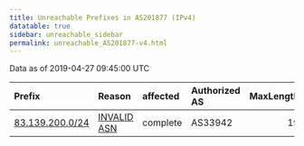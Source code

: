 ```yaml
---
title: Unreachable Prefixes in AS201877 (IPv4)
datatable: true
sidebar: unreachable_sidebar
permalink: unreachable_AS201877-v4.html
---
```


Data as of 2019-04-27 09:45:00 UTC


<div class="datatable-begin"></div>

| Prefix                                                   | Reason                                                                                                  | affected   | Authorized AS   |   MaxLength | Anchor                                         |   unreachable /24s |
|:---------------------------------------------------------|:--------------------------------------------------------------------------------------------------------|:-----------|:----------------|------------:|:-----------------------------------------------|-------------------:|
| [83.139.200.0/24](https://stat.ripe.net/83.139.200.0/24) | [INVALID ASN](https://rpki-validator.ripe.net/announcement-preview?asn=AS201877&prefix=83.139.200.0/24) | complete   | AS33942         |          19 | [RIPE](unreachable_RIPE_NCC_RPKI_Root-v4.html) |                  1 |

<div class="datatable-end"></div>